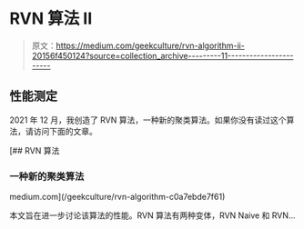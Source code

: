 # RVN 算法 II

> 原文：<https://medium.com/geekculture/rvn-algorithm-ii-20156f450124?source=collection_archive---------11----------------------->

## 性能测定

2021 年 12 月，我创造了 RVN 算法，一种新的聚类算法。如果你没有读过这个算法，请访问下面的文章。

[](/geekculture/rvn-algorithm-c0a7ebde7f61) [## RVN 算法

### 一种新的聚类算法

medium.com](/geekculture/rvn-algorithm-c0a7ebde7f61) 

本文旨在进一步讨论该算法的性能。RVN 算法有两种变体，RVN Naive 和 RVN…